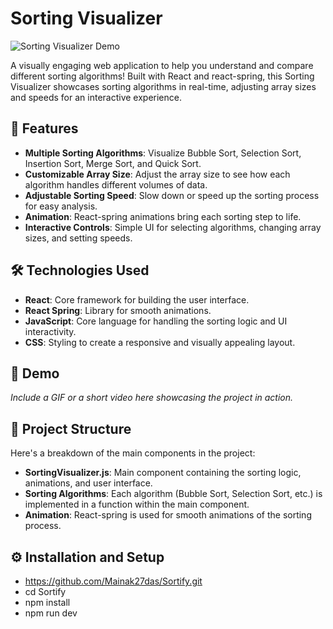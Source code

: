 # Sorting Visualizer

![Sorting Visualizer Demo](path_to_demo_gif_or_image)

A visually engaging web application to help you understand and compare different sorting algorithms! Built with React and react-spring, this Sorting Visualizer showcases sorting algorithms in real-time, adjusting array sizes and speeds for an interactive experience.

## 🚀 Features

- **Multiple Sorting Algorithms**: Visualize Bubble Sort, Selection Sort, Insertion Sort, Merge Sort, and Quick Sort.
- **Customizable Array Size**: Adjust the array size to see how each algorithm handles different volumes of data.
- **Adjustable Sorting Speed**: Slow down or speed up the sorting process for easy analysis.
- **Animation**: React-spring animations bring each sorting step to life.
- **Interactive Controls**: Simple UI for selecting algorithms, changing array sizes, and setting speeds.

## 🛠️ Technologies Used

- **React**: Core framework for building the user interface.
- **React Spring**: Library for smooth animations.
- **JavaScript**: Core language for handling the sorting logic and UI interactivity.
- **CSS**: Styling to create a responsive and visually appealing layout.

## 📸 Demo

_Include a GIF or a short video here showcasing the project in action._

## 📂 Project Structure

Here's a breakdown of the main components in the project:

- **SortingVisualizer.js**: Main component containing the sorting logic, animations, and user interface.
- **Sorting Algorithms**: Each algorithm (Bubble Sort, Selection Sort, etc.) is implemented in a function within the main component.
- **Animation**: React-spring is used for smooth animations of the sorting process.

## ⚙️ Installation and Setup
- https://github.com/Mainak27das/Sortify.git
- cd Sortify
- npm install
- npm run dev



